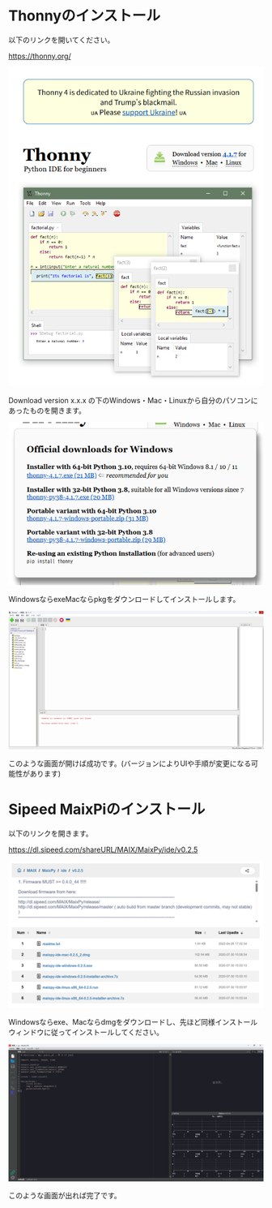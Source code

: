 # Thonnyのインストール
以下のリンクを開いてください。

https://thonny.org/

![alt text](md_img\image.png)

Download version x.x.x の下のWindows・Mac・Linuxから自分のパソコンにあったものを開きます。  

![alt text](md_img\image2.png)

WindowsならexeMacならpkgをダウンロードしてインストールします。

![alt text](md_img\image3.png)

このような画面が開けば成功です。(バージョンによりUIや手順が変更になる可能性があります)

# Sipeed MaixPiのインストール

以下のリンクを開きます。

https://dl.sipeed.com/shareURL/MAIX/MaixPy/ide/v0.2.5

![alt text](md_img\image4.png)

Windowsならexe、Macならdmgをダウンロードし、先ほど同様インストールウィンドウに従ってインストールしてください。

![alt text](md_img/image5.png)

このような画面が出れば完了です。
